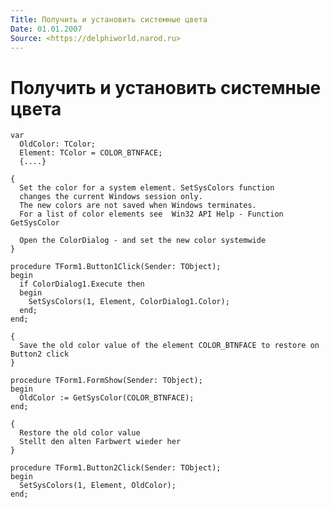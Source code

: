 ```yaml
---
Title: Получить и установить системные цвета
Date: 01.01.2007
Source: <https://delphiworld.narod.ru>
---
```



Получить и установить системные цвета
=====================================

    var 
      OldColor: TColor; 
      Element: TColor = COLOR_BTNFACE; 
      {....} 
     
    { 
      Set the color for a system element. SetSysColors function 
      changes the current Windows session only. 
      The new colors are not saved when Windows terminates. 
      For a list of color elements see  Win32 API Help - Function GetSysColor 
     
      Open the ColorDialog - and set the new color systemwide 
    } 
     
    procedure TForm1.Button1Click(Sender: TObject); 
    begin 
      if ColorDialog1.Execute then 
      begin 
        SetSysColors(1, Element, ColorDialog1.Color); 
      end; 
    end; 
     
    { 
      Save the old color value of the element COLOR_BTNFACE to restore on Button2 click 
    } 
     
    procedure TForm1.FormShow(Sender: TObject); 
    begin 
      OldColor := GetSysColor(COLOR_BTNFACE); 
    end; 
     
    { 
      Restore the old color value 
      Stellt den alten Farbwert wieder her 
    } 
     
    procedure TForm1.Button2Click(Sender: TObject); 
    begin 
      SetSysColors(1, Element, OldColor); 
    end;

